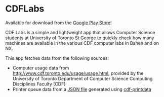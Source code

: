 CDFLabs
=======

Available for download from the [Google Play Store](https://play.google.com/store/apps/details?id=me.echeung.cdflabs)!

CDF Labs is a simple and lightweight app that allows Computer Science students at University of Toronto St George to quickly check how many machines are available in the various CDF computer labs in Bahen and on NX.

This app fetches data from the following sources:
- Computer usage data from <http://www.cdf.toronto.edu/usage/usage.html>, provided by the University of Toronto Department of Computer Science Computing Disciplines Faculty (CDF)
- Printer queue data from a [JSON file](http://www.cdf.toronto.edu/~g3cheunh/printdata.json) generated using [cdf-printdata](https://github.com/arkon/cdf-printdata)
